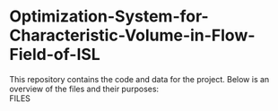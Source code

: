 # Optimization-System-for-Characteristic-Volume-in-Flow-Field-of-ISL
This repository contains the code and data for the project. Below is an overview of the files and their purposes:  
FILES  

